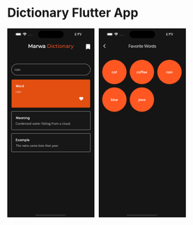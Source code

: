 # Dictionary Flutter App
<div style="display: flex; gap: 10px;">
  <img src="assets/images/sc1.png" alt="Screenshot 1" width="200"/>
  <img src="assets/images/sc2.png" alt="Screenshot 2" width="200"/>
</div>
